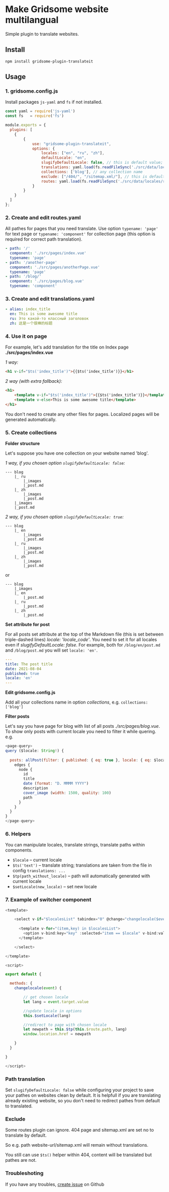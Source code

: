 # Make Gridsome website multilangual

Simple plugin to translate websites.

## Install

`npm install gridsome-plugin-translateit`

## Usage

### 1. gridsome.config.js

Install packages `js-yaml` and `fs` if not installed.

```js
const yaml = require('js-yaml')
const fs   = require('fs')

module.exports = {
  plugins: [
    {
        {
            use: "gridsome-plugin-translateit",
            options: {
                locales: ["en", "ru", "zh"],
                defaultLocale: "en",
                slugifyDefaultLocale: false, // this is default value; set 'true' if you want to add locale to all pathes, including default
                translations: yaml.load(fs.readFileSync('./src/data/locales/translations.yaml', 'utf8')),
                collections: ['blog'], // any collection name
                exclude: ["/404/", "/sitemap.xml/"], // this is default value
                routes: yaml.load(fs.readFileSync('./src/data/locales/routes.yaml', 'utf8')),
            }
        }
    }
  ]
};
```

### 2. Create and edit routes.yaml

All pathes for pages that you need translate. Use option `typename: 'page'` for text page or `typename: 'component'` for collection page (this option is required for correct path translation).

```yaml
- path: '/'
  component: './src/pages/index.vue'
  typename: 'page'
- path: '/another-page'
  component: './src/pages/anotherPage.vue'
  typename: 'page'
- path: '/blog/'
  component: './src/pages/blog.vue'
  typename: 'component'
```

### 3. Create and edit translations.yaml

```yaml
- alias: index_title
  en: This is some awesome title
  ru: Это какой-то классный заголовок
  zh: 这是一个很棒的标题
```

### 4. Use it on page

For example, let's add translation for the title on Index page **./src/pages/index.vue**

*1 way:*
```html
<h1 v-if="$ts('index_title')">{{$ts('index_title')}}</h1>
```

*2 way (with extra fallback):*
```html
<h1>
    <template v-if="$ts('index_title')">{{$ts('index_title')}}</template>
    <template v-else>This is some awesome title</template>
</h1>
```

You don't need to create any other files for pages. Localized pages will be generated automatically.

### 5. Create collections

**Folder structure**

Let's suppose you have one collection on your website named 'blog'.

*1 way, if you chosen option `slugifyDefaultLocale: false`:*

```
--- blog
    |_ ru
        |_images
        |_post.md
    |_ zh
        |_images
        |_post.md
    |_images
    |_post.md
```

*2 way, if you chosen option `slugifyDefaultLocale: true`:*

```
--- blog
    |_ en
        |_images
        |_post.md
    |_ ru
        |_images
        |_post.md
    |_ zh
        |_images
        |_post.md
```

or

```
--- blog
    |_images
    |_ en
        |_post.md
    |_ ru
        |_post.md
    |_ zh
        |_post.md
```

**Set attribute for post**

For all posts set attribute at the top of the Markdown file (this is set between triple-dashed lines) *locale: 'locale_code'*. You need to set it for all locales even if *slugifyDefaultLocale: false*. For example, both for `/blog/en/post.md` and `/blog/post.md` you will set `locale: 'en'`.

```yaml
---
title: The post title
date: 2021-08-04
published: true
locale: 'en'
---
```

**Edit gridsome.config.js**

Add all your collections name in option *collections*, e.g. `collections: ['blog']`

**Filter posts**

Let's say you have page for blog with list of all posts *./src/pages/blog.vue*. To show only posts with current locale you need to filter it while quering. e.g.

```js
<page-query>
query ($locale: String!) {
  
  posts: allPost(filter: { published: { eq: true }, locale: { eq: $locale } }) {
    edges {
      node {
        id
        title
        date (format: "D. MMMM YYYY")
        description
        cover_image (width: 1500, quality: 100)
        path
      }
    }
  }
}
</page-query>
```


### 6. Helpers

You can manipulate locales, translate strings, translate paths within components.

- `$locale` – current locale
- `$ts('text')` – translate string; translations are taken from the file in config `translations: ...`
- `$tp(path_without_locale)` – path will automatically generated with current locale
- `$setLocale(new_locale)` – set new locale

### 7. Example of switcher component

```js
<template>

    <select v-if="$localesList" tabindex="0" @change="changelocale($event)">
  
      <template v-for="(item,key) in $localesList">
        <option v-bind:key="key" :selected="item == $locale" v-bind:value="item">{{ item }}</option>
      </template>

    </select>

</template>

<script>

export default {

  methods: {
    changelocale(event) {

        // get chosen locale
        let lang = event.target.value

        //update locale in options
        this.$setLocale(lang)

        //redirect to page with chosen locale
        let newpath = this.$tp(this.$route.path, lang)
        window.location.href = newpath

    }
  }

}

</script>
```

### Path translation

Set `slugifyDefaultLocale: false` while configuring your project to save your pathes on websites clean by default. It is helpfull if you are translating already existing website, so you don't need to redirect pathes from default to translated.

### Exclude

Some routes plugin can ignore. 404 page and sitemap.xml are set no to translate by default.

So e.g. path website-url/sitemap.xml will remain without translations.

You still can use `$ts()` helper within 404, content will be translated but pathes are not.


### Troubleshoting

If you have any troubles, [create issue](https://github.com/positivecrash/gridsome-plugin-translateit/issues) on Github